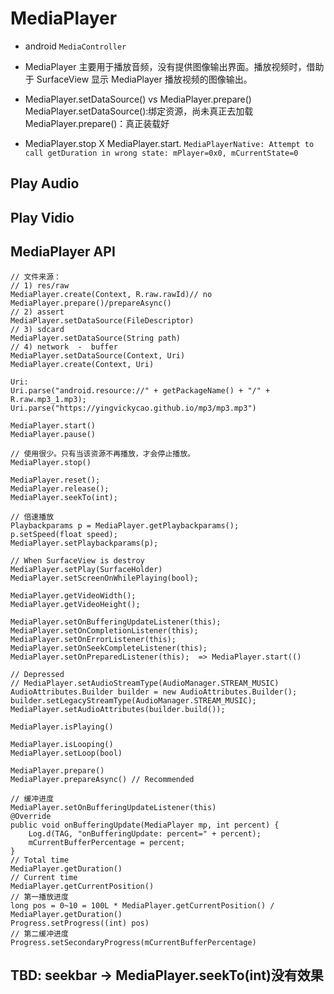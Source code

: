 # MediaPlayer

- android `MediaController`
- MediaPlayer 主要用于播放音频，没有提供图像输出界面。播放视频时，借助于 SurfaceView 显示 MediaPlayer 播放视频的图像输出。
- MediaPlayer.setDataSource() vs MediaPlayer.prepare()  
  MediaPlayer.setDataSource():绑定资源，尚未真正去加载  
  MediaPlayer.prepare()：真正装载好

- MediaPlayer.stop X MediaPlayer.start.
  `MediaPlayerNative: Attempt to call getDuration in wrong state: mPlayer=0x0, mCurrentState=0`

## Play Audio

## Play Vidio

## MediaPlayer API

```
// 文件来源：
// 1) res/raw
MediaPlayer.create(Context, R.raw.rawId)// no MediaPlayer.prepare()/prepareAsync()
// 2) assert
MediaPlayer.setDataSource(FileDescriptor)
// 3) sdcard
MediaPlayer.setDataSource(String path)
// 4) network  -  buffer
MediaPlayer.setDataSource(Context, Uri)
MediaPlayer.create(Context, Uri)

Uri:
Uri.parse("android.resource://" + getPackageName() + "/" + R.raw.mp3_1.mp3);
Uri.parse("https://yingvickycao.github.io/mp3/mp3.mp3")

MediaPlayer.start()
MediaPlayer.pause()

// 使用很少。只有当该资源不再播放，才会停止播放。
MediaPlayer.stop()

MediaPlayer.reset();
MediaPlayer.release();
MediaPlayer.seekTo(int);

// 倍速播放
Playbackparams p = MediaPlayer.getPlaybackparams();
p.setSpeed(float speed);
MediaPlayer.setPlaybackparams(p);

// When SurfaceView is destroy
MediaPlayer.setPlay(SurfaceHolder)
MediaPlayer.setScreenOnWhilePlaying(bool);

MediaPlayer.getVideoWidth();
MediaPlayer.getVideoHeight();

MediaPlayer.setOnBufferingUpdateListener(this);
MediaPlayer.setOnCompletionListener(this);
MediaPlayer.setOnErrorListener(this);
MediaPlayer.setOnSeekCompleteListener(this);
MediaPlayer.setOnPreparedListener(this);  => MediaPlayer.start(()

// Depressed
// MediaPlayer.setAudioStreamType(AudioManager.STREAM_MUSIC)
AudioAttributes.Builder builder = new AudioAttributes.Builder();
builder.setLegacyStreamType(AudioManager.STREAM_MUSIC);
MediaPlayer.setAudioAttributes(builder.build());

MediaPlayer.isPlaying()

MediaPlayer.isLooping()
MediaPlayer.setLoop(bool)

MediaPlayer.prepare()
MediaPlayer.prepareAsync() // Recommended

// 缓冲进度
MediaPlayer.setOnBufferingUpdateListener(this)
@Override
public void onBufferingUpdate(MediaPlayer mp, int percent) {
    Log.d(TAG, "onBufferingUpdate: percent=" + percent);
    mCurrentBufferPercentage = percent;
}
// Total time
MediaPlayer.getDuration()
// Current time
MediaPlayer.getCurrentPosition()
// 第一播放进度
long pos = 0~10 = 100L * MediaPlayer.getCurrentPosition() / MediaPlayer.getDuration()
Progress.setProgress((int) pos)
// 第二缓冲进度
Progress.setSecondaryProgress(mCurrentBufferPercentage)
```

## TBD: seekbar -> MediaPlayer.seekTo(int)没有效果
